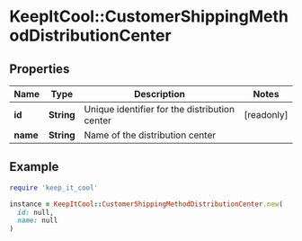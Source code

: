 # KeepItCool::CustomerShippingMethodDistributionCenter

## Properties

| Name | Type | Description | Notes |
| ---- | ---- | ----------- | ----- |
| **id** | **String** | Unique identifier for the distribution center | [readonly] |
| **name** | **String** | Name of the distribution center |  |

## Example

```ruby
require 'keep_it_cool'

instance = KeepItCool::CustomerShippingMethodDistributionCenter.new(
  id: null,
  name: null
)
```

